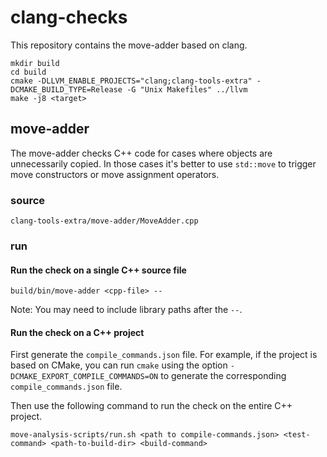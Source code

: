 # clang-checks

This repository contains the move-adder based on clang.

```
mkdir build
cd build
cmake -DLLVM_ENABLE_PROJECTS="clang;clang-tools-extra" -DCMAKE_BUILD_TYPE=Release -G "Unix Makefiles" ../llvm
make -j8 <target>
```

## move-adder

The move-adder checks C++ code for cases
where objects are unnecessarily copied.
In those cases it's better to use `std::move`
to trigger move constructors or move assignment operators.

### source

```
clang-tools-extra/move-adder/MoveAdder.cpp
```

### run

#### Run the check on a single C++ source file

```
build/bin/move-adder <cpp-file> --
```

Note: You may need to include library paths after the `--`.

#### Run the check on a C++ project

First generate the `compile_commands.json` file.
For example, if the project is based on CMake,
you can run `cmake` using the option `-DCMAKE_EXPORT_COMPILE_COMMANDS=ON`
to generate the corresponding `compile_commands.json` file.

Then use the following command to run the check
on the entire C++ project.
```
move-analysis-scripts/run.sh <path to compile-commands.json> <test-command> <path-to-build-dir> <build-command>
```
